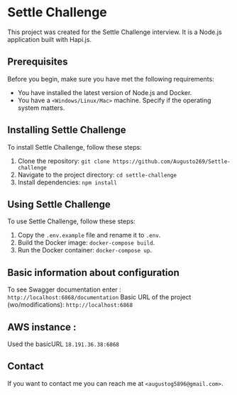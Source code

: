 # Settle Challenge

This project was created for the Settle Challenge interview. It is a Node.js application built with Hapi.js.

## Prerequisites

Before you begin, make sure you have met the following requirements:

* You have installed the latest version of Node.js and Docker.
* You have a `<Windows/Linux/Mac>` machine. Specify if the operating system matters.

## Installing Settle Challenge

To install Settle Challenge, follow these steps:

1. Clone the repository: `git clone https://github.com/Augusto269/Settle-challenge`
2. Navigate to the project directory: `cd settle-challenge`
3. Install dependencies: `npm install`

## Using Settle Challenge

To use Settle Challenge, follow these steps:

1. Copy the `.env.example` file and rename it to `.env`.
2. Build the Docker image: `docker-compose build`.
3. Run the Docker container: `docker-compose up`.


## Basic information about configuration

To see Swagger documentation enter : `http://localhost:6868/documentation`
Basic URL of the project (wo/modifications): `http://localhost:6868`

## AWS instance :

Used the basicURL `18.191.36.38:6868`


## Contact

If you want to contact me you can reach me at `<augustog5896@gmail.com>`.